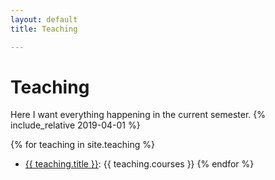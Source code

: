 ```yaml
---
layout: default
title: Teaching

---
```

# Teaching

Here I want everything happening in the current semester. 
{% include_relative 2019-04-01 %}

{% for teaching in site.teaching %}
* <a href="{{ teaching.url }}">{{ teaching.title }}</a>: {{ teaching.courses }}
{% endfor %}
